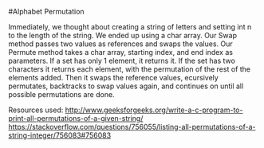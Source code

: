 #Alphabet Permutation

Immediately, we thought about creating a string of letters and setting int n to the length of the string. We ended up using a char array.
Our Swap method passes two values as references and swaps the values.
Our Permute method takes a char array, starting index, and end index as parameters. If a set has only 1 element, it returns it.
If the set has two characters it returns each element, with the permutation of the rest of the elements added. Then it swaps the reference values, ecursively permutates, backtracks to swap values again, and continues on until all possible permutations are done.


Resources used: 
http://www.geeksforgeeks.org/write-a-c-program-to-print-all-permutations-of-a-given-string/
https://stackoverflow.com/questions/756055/listing-all-permutations-of-a-string-integer/756083#756083